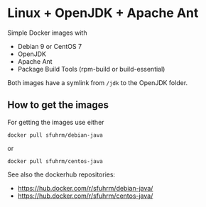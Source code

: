 # Linux + OpenJDK + Apache Ant

Simple Docker images with
* Debian 9 or CentOS 7
* OpenJDK
* Apache Ant
* Package Build Tools (rpm-build or build-essential)

Both images have a symlink from `/jdk` to the OpenJDK folder.

## How to get the images

For getting the images use either

```
docker pull sfuhrm/debian-java
```

or

```
docker pull sfuhrm/centos-java
```

See also the dockerhub repositories:
* https://hub.docker.com/r/sfuhrm/debian-java/
* https://hub.docker.com/r/sfuhrm/centos-java/
